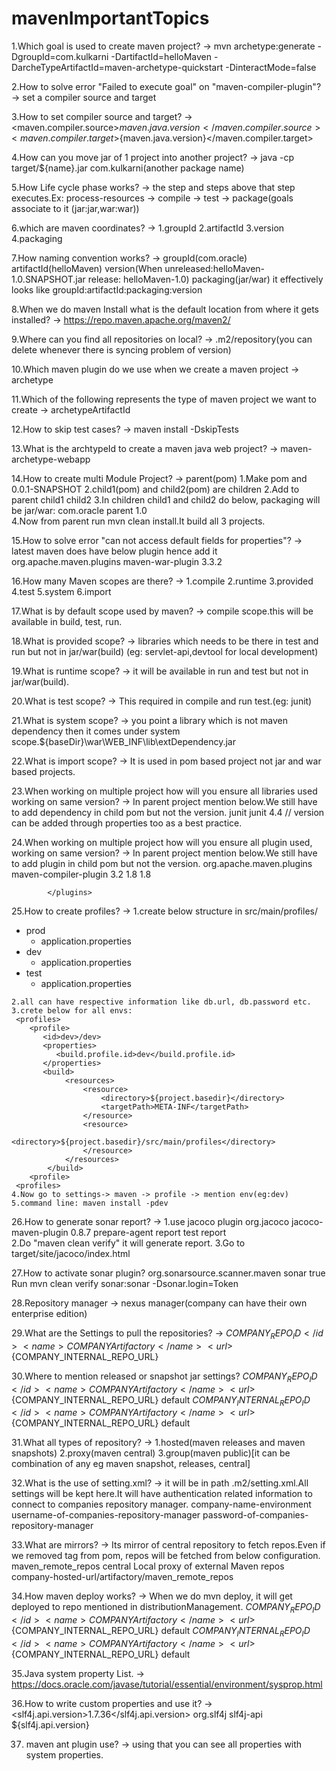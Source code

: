 # mavenImportantTopics
1.Which goal is used to create maven project?
-> mvn archetype:generate -DgroupId=com.kulkarni -DartifactId=helloMaven -DarcheTypeArtifactId=maven-archetype-quickstart -DinteractMode=false

2.How to solve error "Failed to execute goal" on "maven-compiler-plugin"?
-> set a compiler source and target 

3.How to set compiler source and target?
-> <properties> 
    <maven.compiler.source>${maven.java.version}</maven.compiler.source>
    <maven.compiler.target>${maven.java.version}</maven.compiler.target>
  </properties>

4.How can you move jar of 1 project into another project?
-> java -cp target/${name}.jar com.kulkarni(another package name)

5.How Life cycle phase works?
-> the step and steps above that step executes.Ex: process-resources -> compile -> test -> package(goals associate to it (jar:jar,war:war))

6.which are maven coordinates?
-> 1.groupId 2.artifactId 3.version 4.packaging

7.How naming convention works?
-> groupId(com.oracle) artifactId(helloMaven) version(When unreleased:helloMaven-1.0.SNAPSHOT.jar  release: helloMaven-1.0) packaging(jar/war)
it effectively looks like groupId:artifactId:packaging:version

8.When we do maven Install what is the default location from where it gets installed?
-> https://repo.maven.apache.org/maven2/

9.Where can you find all repositories on local?
-> .m2/repository(you can delete whenever there is syncing problem of version)

10.Which maven plugin do we use when we create a maven project
-> archetype

11.Which of the following represents the type of maven project we want to create
-> archetypeArtifactId

12.How to skip test cases?
-> maven install -DskipTests

13.What is the archtypeId to create a maven java web project?
-> maven-archetype-webapp

14.How to create multi Module Project?
-> parent(pom) 
  1.Make <packaging>pom</packaging> and <version>0.0.1-SNAPSHOT</version>
  2.child1(pom) and child2(pom) are children
  2.Add to parent <modules> 
                    <module>child1<module>
                    <module>child2<module>
                 <modules>
  3.In children child1 and child2 do below, packaging will be jar/war: 
  <parent>
    <groupId>com.oracle</groupId>
    <artifactId>parent</artifactId>
    <version>1.0</version>
   </parent>   
  4.Now from parent run mvn clean install.It build all 3 projects.

15.How to solve error "can not access default fields for properties"?
  -> latest maven does have below plugin hence add it
  <build>
	<plugins>
		<plugin>
			<groupId>org.apache.maven.plugins</groupId>
			<artifactId>maven-war-plugin</artifactId>
			<version>3.3.2</version>
		</plugin>
	</plugins>
   </build> 

16.How many Maven scopes are there?
-> 1.compile 2.runtime 3.provided 4.test 5.system 6.import

17.What is by default scope used by maven?
-> compile scope.this will be available in build, test, run.

18.What is provided scope?
-> libraries which needs to be there in test and run but not in jar/war(build) (eg: servlet-api,devtool for local development)

19.What is runtime scope?
-> it will be available in run and test but not in jar/war(build).

20.What is test scope?
-> This required in compile and run test.(eg: junit)

21.What is system scope?
-> you point a library which is not maven dependency then it comes under system scope.<systemPath>${baseDir}\war\WEB_INF\lib\extDependency.jar

22.What is import scope?
-> It is used in pom based project not jar and war based projects.

23.When working on multiple project how will you ensure all libraries used working on same version?
-> In parent project mention below.We still have to add dependency in child pom but not the version.
 <dependencyManagement>
		<dependencies>
			<dependency>
				<groupId>junit</groupId>
				<artifactId>junit</artifactId>
				<version>4.4</version> // version can be added through properties too as a best practice.
			</dependency>
		</dependencies>
</dependencyManagement>


24.When working on multiple project how will you ensure all plugin used, working on same version? 
-> In parent project mention below.We still have to add plugin in child pom but not the version.
 <pluginManagement>
			<plugins>
				<plugin>
					<groupId>org.apache.maven.plugins</groupId>
					<artifactId>maven-compiler-plugin</artifactId>
					<version>3.2</version>
					<configuration>
						<source>1.8</source>
						<target>1.8</target>
					</configuration>
				</plugin>

			</plugins>
</pluginManagement>

25.How to create profiles?
-> 1.create below structure in src/main/profiles/
   - prod 
      - application.properties
   - dev 
      - application.properties
   - test 
      - application.properties  

    2.all can have respective information like db.url, db.password etc.
    3.crete below for all envs:
     <profiles>
        <profile>
           <id>dev>/dev>
           <properties> 
              <build.profile.id>dev</build.profile.id>
           </properties> 
           <build>
                <resources>
                    <resource>
                        <directory>${project.basedir}</directory>
                        <targetPath>META-INF</targetPath>
                    </resource>
                    <resource>
                        <directory>${project.basedir}/src/main/profiles</directory>
                    </resource>
                </resources>
            </build>
        <profile>       
     <profiles>
    4.Now go to settings-> maven -> profile -> mention env(eg:dev) 
    5.command line: maven install -pdev

26.How to generate sonar report?
-> 1.use jacoco plugin 
 <plugin>
        <groupId>org.jacoco</groupId>
        <artifactId>jacoco-maven-plugin</artifactId>
        <version>0.8.7</version>
        <executions>
            <execution>
                <goals>
                    <goal>prepare-agent</goal>
                </goals>
            </execution>
            <execution>
                <id>report</id>
                <phase>test</phase>
                <goals>
                    <goal>report</goal>
                </goals>
            </execution>
        </executions>
   </plugin>  
   2.Do "maven clean verify" it will generate report.
   3.Go to target/site/jacoco/index.html

27.How to activate sonar plugin?
<settings>
    <pluginGroups>
        <pluginGroup>org.sonarsource.scanner.maven</pluginGroup>
    </pluginGroups>
    <profiles>
        <profile>
            <id>sonar</id>
            <activation>
                <activeByDefault>true</activeByDefault>
            </activation>
        </profile>
     </profiles>
</settings>
Run mvn clean verify sonar:sonar -Dsonar.login=Token

28.Repository manager
-> nexus manager(company can have their own enterprise edition)

29.What are the Settings to pull the repositories?
-> 
 <repositories>
  <repository>
    <id>${COMPANY_REPO_ID}</id>
    <name>COMPANY Artifactory</name>
    <url>${COMPANY_INTERNAL_REPO_URL}</url>
   </repository>
 <repositories>

30.Where to mention released or snapshot jar settings?
 <distributionManagement>
        <repository>
            <id>${COMPANY_REPO_ID}</id>
            <name>COMPANY Artifactory</name>
            <url>${COMPANY_INTERNAL_REPO_URL}</url>
            <layout>default</layout>
        </repository>
        <snapshotRepository>
            <id>${COMPANY_INTERNAL_REPO_ID}</id>
            <name>COMPANY Artifactory</name>
            <url>${COMPANY_INTERNAL_REPO_URL}</url>
            <layout>default</layout>
        </snapshotRepository>
    </distributionManagement>

31.What all types of repository?
-> 1.hosted(maven releases and maven snapshots) 2.proxy(maven central) 3.group(maven public)[it can be combination of any eg maven snapshot, releases, central]

32.What is the use of setting.xml?
-> it will be in path .m2/setting.xml.All settings will be kept here.It will have authentication related information to connect to companies repository manager.
<servers>
        <server>
            <id>company-name-environment</id>
            <username>username-of-companies-repository-manager</username>
            <password>password-of-companies-repository-manager</password>
        </server>
 </servers>

33.What are mirrors?
-> Its mirror of central repository to fetch repos.Even if we removed  <repositories> tag from pom, repos will be fetched from below configuration.
   <mirrors>
        <mirror>
            <id>maven_remote_repos</id>
            <mirrorOf>central</mirrorOf>
            <name>Local proxy of external Maven repos</name>
            <url>company-hosted-url/artifactory/maven_remote_repos</url>
        </mirror>
    </mirrors>

34.How maven deploy works?
-> When we do mvn deploy, it will get deployed to repo mentioned in distributionManagement.
  <distributionManagement>
        <repository>
            <id>${COMPANY_REPO_ID}</id>
            <name>COMPANY Artifactory</name>
            <url>${COMPANY_INTERNAL_REPO_URL}</url>
            <layout>default</layout>
        </repository>
        <snapshotRepository>
            <id>${COMPANY_INTERNAL_REPO_ID}</id>
            <name>COMPANY Artifactory</name>
            <url>${COMPANY_INTERNAL_REPO_URL}</url>
            <layout>default</layout>
        </snapshotRepository>
    </distributionManagement>

35.Java system property List.
-> https://docs.oracle.com/javase/tutorial/essential/environment/sysprop.html

36.How to write custom properties and use it?
-> <properties>
        <slf4j.api.version>1.7.36</slf4j.api.version>
  </properties>
   <dependency>
            <groupId>org.slf4j</groupId>
            <artifactId>slf4j-api</artifactId>
            <version>${slf4j.api.version}</version>
  </dependency>

  37. maven ant plugin use?
  -> using that you can see all properties with system properties.


